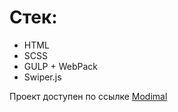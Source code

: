 # Стек:

* HTML
* SCSS
* GULP + WebPack
* Swiper.js

Проект доступен по ссылке [Modimal](([https://pie89.github.io/Modimal/]))
